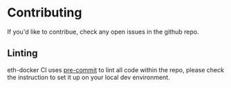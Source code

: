 # Contributing

If you'd like to contribue, check any open issues in the github repo.

## Linting

eth-docker CI uses [pre-commit](https://pre-commit.com/) to lint all code within the repo, please check the instruction to set it up on your local dev environment.
